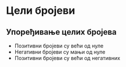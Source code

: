 # Цели бројеви

## Упоређивање целих бројева

- Позитивни бројеви су већи од нуле
- Негативни бројеви су мањи од нуле
- Позитивни бројеви су већи од негативних
